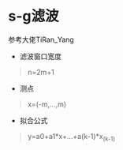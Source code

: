 # s-g滤波
参考大佬TiRan_Yang

* 滤波窗口宽度
>n=2m+1

* 测点
>x=(-m,...,m)

* 拟合公式
 >y=a0+a1*x+...+a(k-1)*x<sub>(k-1)</sub>
